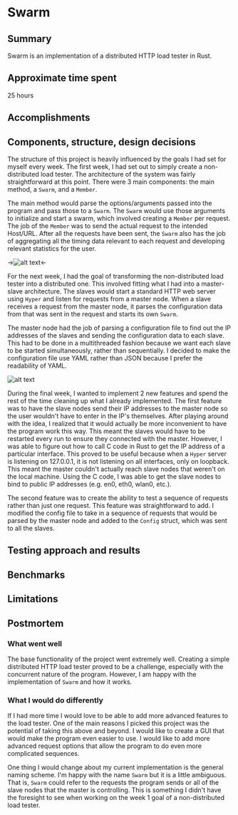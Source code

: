 # Swarm

## Summary

Swarm is an implementation of a distributed HTTP load tester in Rust. 

## Approximate time spent

25 hours

## Accomplishments

## Components, structure, design decisions

The structure of this project is heavily influenced by the goals I had set for myself every week. The first week, I had set out to simply create a non-distributed load tester. The architecture of the system was fairly straightforward at this point. There were 3 main components: the main method, a ```Swarm```, and a ```Member```. 

The main method would parse the options/arguments passed into the program and pass those to a ```Swarm```. The ```Swarm``` would use those arguments to initialize and start a swarm, which involved creating a ```Member``` per request. The job of the ```Member``` was to send the actual request to the intended Host/URL. After all the requests have been sent, the ```Swarm``` also has the job of aggregating all the timing data relevant to each request and developing relevant statistics for the user.

->![alt text](https://raw.githubusercontent.com/satyakb/swarm/master/swarm.png "Swarm")<-

For the next week, I had the goal of transforming the non-distributed load tester into a distributed one. This involved fitting what I had into a master-slave architecture. The slaves would start a standard HTTP web server using ```Hyper``` and listen for requests from a master node. When a slave receives a request from the master node, it parses the configuration data from that was sent in the request and starts its own ```Swarm```. 

The master node had the job of parsing a configuration file to find out the IP addresses of the slaves and sending the configuration data to each slave. This had to be done in a multithreaded fashion because we want each slave to be started simultaneously, rather than sequentially. I decided to make the configuration file use YAML rather than JSON because I prefer the readability of YAML.

![alt text](https://raw.githubusercontent.com/satyakb/swarm/master/master-slave.png "Master-Slave")

During the final week, I wanted to implement 2 new features and spend the rest of the time cleaning up what I already implemented. The first feature was to have the slave nodes send their IP addresses to the master node so the user wouldn't have to enter in the IP's themselves. After playing around with the idea, I realized that it would actually be more inconvenient to have the program work this way. This meant the slaves would have to be restarted every run to ensure they connected with the master. However, I was able to figure out how to call C code in Rust to get the IP address of a particular interface. This proved to be useful because when a ```Hyper``` server is listening on 127.0.0.1, it is not listening on all interfaces, only on loopback. This meant the master couldn't actually reach slave nodes that weren't on the local machine. Using the C code, I was able to get the slave nodes to bind to public IP addresses (e.g. en0, eth0, wlan0, etc.).

The second feature was to create the ability to test a sequence of requests rather than just one request. This feature was straightforward to add. I modified the config file to take in a sequence of requests that would be parsed by the master node and added to the ```Config``` struct, which was sent to all the slaves.

## Testing approach and results

## Benchmarks

## Limitations

## Postmortem

### What went well

The base functionality of the project went extremely well. Creating a simple distributed HTTP load tester proved to be a challenge, especially with the concurrent nature of the program. However, I am happy with the implementation of ```Swarm``` and how it works.

### What I would do differently

If I had more time I would love to be able to add more advanced features to the load tester. One of the main reasons I picked this project was the potential of taking this above and beyond. I would like to create a GUI that would make the program even easier to use. I would like to add more advanced request options that allow the program to do even more complicated sequences.

One thing I would change about my current implementation is the general naming scheme. I'm happy with the name ```Swarm``` but it is a little ambiguous. That is, ```Swarm``` could refer to the requests the program sends or all of the slave nodes that the master is controlling. This is something I didn't have the foresight to see when working on the week 1 goal of a non-distributed load tester.

